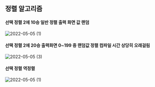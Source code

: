 ## 정렬 알고리즘 
#### 선택 정렬 2에 10승 일반 정렬 출력 화면 값 랜덤 
![2022-05-05 (1)](https://user-images.githubusercontent.com/101339244/166856990-d61f09cc-3e09-430e-8873-063c468a025d.png)
#### 선택 정렬 2에 20승  출력화면  0~199 중 랜덤값 정렬 컴파일 시간 상당히 오래걸림 
![2022-05-05 (3)](https://user-images.githubusercontent.com/101339244/166867876-f8a9ad69-fb7e-4c89-aab5-5eca11aef67d.png)

#### 선택 정렬 역정렬 
![2022-05-05 (1)](https://user-images.githubusercontent.com/101339244/166857463-6847f63f-7b01-43d4-bbf6-99795c2a1730.png)
